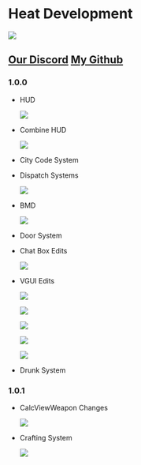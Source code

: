 # Heat Development

![](https://github.com/iamSkay2752/Conflict-Studios---Issues/blob/master/announcement.png?raw=true)

## [Our Discord](https://discord.gg/qHvwRbthP7) [My Github](https://github.com/iamSkay2752)

### 1.0.0

   *  HUD
   
      ![](https://i2.paste.pics/GVDY1.png?trs=376da108b7fa731232fc444e7fa8e936c9848f9402c1c59994b73df4663e4275)
   *  Combine HUD
   
      ![](https://i2.paste.pics/GVDYU.png?trs=376da108b7fa731232fc444e7fa8e936c9848f9402c1c59994b73df4663e4275)
   *  City Code System
   *  Dispatch Systems
   
      ![](https://i2.paste.pics/GVDYI.png?trs=376da108b7fa731232fc444e7fa8e936c9848f9402c1c59994b73df4663e4275)
   *  BMD
   
      ![](https://i2.paste.pics/GVDX8.png?trs=376da108b7fa731232fc444e7fa8e936c9848f9402c1c59994b73df4663e4275)
   * Door System
   
   * Chat Box Edits
   
      ![](https://i2.paste.pics/GVE0U.png?trs=376da108b7fa731232fc444e7fa8e936c9848f9402c1c59994b73df4663e4275)
      
   * VGUI Edits
   
      ![](https://i2.paste.pics/GVE13.png?trs=376da108b7fa731232fc444e7fa8e936c9848f9402c1c59994b73df4663e4275)
      
      ![](https://i2.paste.pics/GVE1C.png?trs=376da108b7fa731232fc444e7fa8e936c9848f9402c1c59994b73df4663e4275)
      
      ![](https://i2.paste.pics/GVE1O.png?trs=376da108b7fa731232fc444e7fa8e936c9848f9402c1c59994b73df4663e4275)
      
      ![](https://i2.paste.pics/GVE1V.png?trs=376da108b7fa731232fc444e7fa8e936c9848f9402c1c59994b73df4663e4275)
      
      ![](https://i2.paste.pics/GVE22.png?trs=376da108b7fa731232fc444e7fa8e936c9848f9402c1c59994b73df4663e4275)
      
   * Drunk System
### 1.0.1

   * CalcViewWeapon Changes

      ![](https://i2.paste.pics/GWF0O.png?trs=376da108b7fa731232fc444e7fa8e936c9848f9402c1c59994b73df4663e4275)
      
   * Crafting System
   
      ![](https://i2.paste.pics/GWF13.png?trs=376da108b7fa731232fc444e7fa8e936c9848f9402c1c59994b73df4663e4275)
   
   
